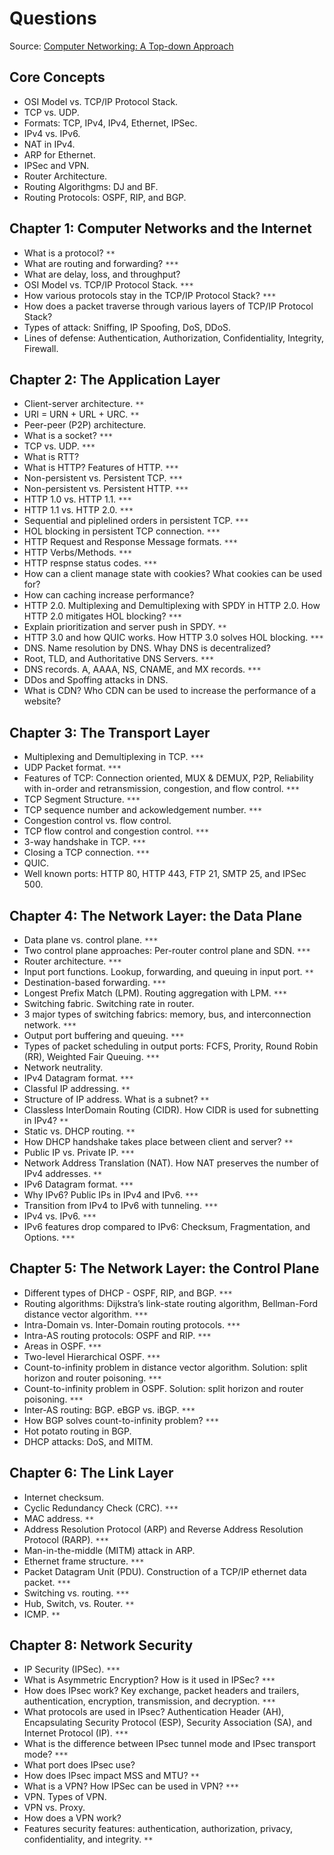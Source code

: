 # Questions
Source: [Computer Networking: A Top-down Approach](https://gaia.cs.umass.edu/kurose_ross/lectures.php)

## Core Concepts

- OSI Model vs. TCP/IP Protocol Stack.
- TCP vs. UDP.
- Formats: TCP, IPv4, IPv4, Ethernet, IPSec.
- IPv4 vs. IPv6.
- NAT in IPv4.
- ARP for Ethernet.
- IPSec and VPN.
- Router Architecture.
- Routing Algorithgms: DJ and BF.
- Routing Protocols: OSPF, RIP, and BGP.

## Chapter 1: Computer Networks and the Internet

- What is a protocol? `**`
- What are routing and forwarding? `***`
- What are delay, loss, and throughput?
- OSI Model vs. TCP/IP Protocol Stack. `***`
- How various protocols stay in the TCP/IP Protocol Stack? `***`
- How does a packet traverse through various layers of TCP/IP Protocol Stack?
- Types of attack: Sniffing, IP Spoofing, DoS, DDoS.
- Lines of defense: Authentication, Authorization, Confidentiality, Integrity, Firewall.

## Chapter 2: The Application Layer

- Client-server architecture. `**`
- URI = URN + URL + URC. `**`
- Peer-peer (P2P) architecture.
- What is a socket? `***`
- TCP vs. UDP. `***`
- What is RTT?
- What is HTTP? Features of HTTP. `***`
- Non-persistent vs. Persistent TCP. `***`
- Non-persistent vs. Persistent HTTP. `***`
- HTTP 1.0 vs. HTTP 1.1. `***`
- HTTP 1.1 vs. HTTP 2.0. `***`
- Sequential and piplelined orders in persistent TCP. `***`
- HOL blocking in persistent TCP connection. `***`
- HTTP Request and Response Message formats. `***`
- HTTP Verbs/Methods. `***`
- HTTP respnse status codes. `***`
- How can a client manage state with cookies? What cookies can be used for?
- How can caching increase performance?
- HTTP 2.0. Multiplexing and Demultiplexing with SPDY in HTTP 2.0. How HTTP 2.0 mitigates HOL blocking? `***`
- Explain prioritization and server push in SPDY. `**`
- HTTP 3.0 and how QUIC works. How HTTP 3.0 solves HOL blocking. `***`
- DNS. Name resolution by DNS. Whay DNS is decentralized?
- Root, TLD, and Authoritative DNS Servers. `***`
- DNS records. A, AAAA, NS, CNAME, and MX records. `***`
- DDos and Spoffing attacks in DNS.
- What is CDN? Who CDN can be used to increase the performance of a website?

## Chapter 3: The Transport Layer

- Multiplexing and Demultiplexing in TCP. `***`
- UDP Packet format. `***`
- Features of TCP: Connection oriented, MUX & DEMUX, P2P, Reliability with in-order and retransmission, congestion, and flow control. `***`
- TCP Segment Structure. `***`
- TCP sequence number and ackowledgement number. `***`
- Congestion control vs. flow control.
- TCP flow control and congestion control. `***`
- 3-way handshake in TCP. `***`
- Closing a TCP connection. `***`
- QUIC.
- Well known ports: HTTP 80, HTTP 443, FTP 21, SMTP 25, and IPSec 500.

## Chapter 4: The Network Layer: the Data Plane

- Data plane vs. control plane. `***`
- Two control plane approaches: Per-router control plane and SDN. `***`
- Router architecture. `***`
- Input port functions. Lookup, forwarding, and queuing in input port. `**`
- Destination-based forwarding. `***`
- Longest Prefix Match (LPM). Routing aggregation with LPM. `***`
- Switching fabric. Switching rate in router.
- 3 major types of switching fabrics: memory, bus, and interconnection network. `***`
- Output port buffering and queuing. `***`
- Types of packet scheduling in output ports: FCFS, Prority, Round Robin (RR), Weighted Fair Queuing. `***`
- Network neutrality.
- IPv4 Datagram format. `***`
- Classful IP addressing. `**`
- Structure of IP address. What is a subnet? `**`
- Classless InterDomain Routing (CIDR). How CIDR is used for subnetting in IPv4? `**`
- Static vs. DHCP routing. `**`
- How DHCP handshake takes place between client and server? `**`
- Public IP vs. Private IP. `***`
- Network Address Translation (NAT). How NAT preserves the number of IPv4 addresses. `**`
- IPv6 Datagram format. `***`
- Why IPv6? Public IPs in IPv4 and IPv6. `***`
- Transition from IPv4 to IPv6 with tunneling. `***`
- IPv4 vs. IPv6. `***`
- IPv6 features drop compared to IPv6: Checksum, Fragmentation, and Options. `***`

## Chapter 5: The Network Layer: the Control Plane

- Different types of DHCP - OSPF, RIP, and BGP. `***`
- Routing algorithms: Dijkstra’s link-state routing algorithm, Bellman-Ford distance vector algorithm. `***`
- Intra-Domain vs. Inter-Domain routing protocols. `***`
- Intra-AS routing protocols: OSPF and RIP. `***`
- Areas in OSPF. `***`
- Two-level Hierarchical OSPF. `***`
- Count-to-infinity problem in distance vector algorithm. Solution: split horizon and router poisoning. `***`
- Count-to-infinity problem in OSPF. Solution: split horizon and router poisoning. `***`
- Inter-AS routing: BGP. eBGP vs. iBGP. `***`
- How BGP solves count-to-infinity problem? `***`
- Hot potato routing in BGP.
- DHCP attacks: DoS, and MITM.

## Chapter 6: The Link Layer

- Internet checksum.
- Cyclic Redundancy Check (CRC). `***`
- MAC address. `**`
- Address Resolution Protocol (ARP) and Reverse Address Resolution Protocol (RARP). `***`
- Man-in-the-middle (MITM) attack in ARP.
- Ethernet frame structure. `***`
- Packet Datagram Unit (PDU). Construction of a TCP/IP ethernet data packet. `***`
- Switching vs. routing. `***`
- Hub, Switch, vs. Router. `**`
- ICMP. `**`

## Chapter 8: Network Security

- IP Security (IPSec). `***`
- What is Asymmetric Encryption? How is it used in IPSec? `***`
- How does IPsec work? Key exchange, packet headers and trailers, authentication, encryption, transmission, and decryption. `***`
- What protocols are used in IPsec? Authentication Header (AH), Encapsulating Security Protocol (ESP), Security Association (SA), and Internet Protocol (IP). `***`
- What is the difference between IPsec tunnel mode and IPsec transport mode? `***`
- What port does IPsec use?
- How does IPsec impact MSS and MTU? `**`
- What is a VPN? How IPSec can be used in VPN? `***`
- VPN. Types of VPN.
- VPN vs. Proxy.
- How does a VPN work?
- Features security features: authentication, authorization, privacy, confidentiality, and integrity. `**`
